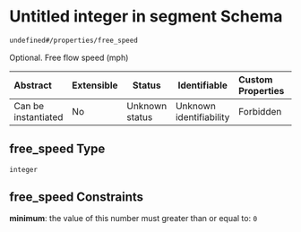 # Untitled integer in segment Schema

```txt
undefined#/properties/free_speed
```

Optional. Free flow speed (mph)


| Abstract            | Extensible | Status         | Identifiable            | Custom Properties | Additional Properties | Access Restrictions | Defined In                                                                    |
| :------------------ | ---------- | -------------- | ----------------------- | :---------------- | --------------------- | ------------------- | ----------------------------------------------------------------------------- |
| Can be instantiated | No         | Unknown status | Unknown identifiability | Forbidden         | Allowed               | none                | [segment.schema.json\*](../../out/segment.schema.json "open original schema") |

## free_speed Type

`integer`

## free_speed Constraints

**minimum**: the value of this number must greater than or equal to: `0`
